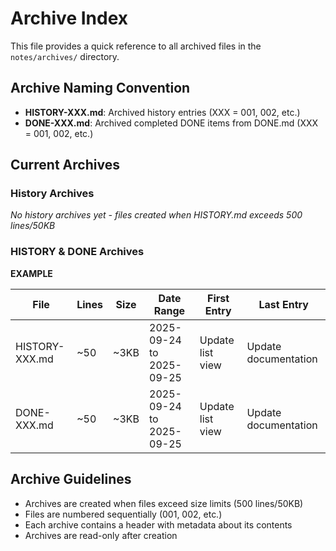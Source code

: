 # Archive Index

This file provides a quick reference to all archived files in the `notes/archives/` directory.

## Archive Naming Convention

- **HISTORY-XXX.md**: Archived history entries (XXX = 001, 002, etc.)
- **DONE-XXX.md**: Archived completed DONE items from DONE.md (XXX = 001, 002, etc.)

## Current Archives

### History Archives

_No history archives yet - files created when HISTORY.md exceeds 500 lines/50KB_

### HISTORY & DONE Archives

**EXAMPLE**

| File           | Lines | Size | Date Range               | First Entry      | Last Entry           |
| -------------- | ----- | ---- | ------------------------ | ---------------- | -------------------- |
| HISTORY-XXX.md | ~50   | ~3KB | 2025-09-24 to 2025-09-25 | Update list view | Update documentation |
| DONE-XXX.md    | ~50   | ~3KB | 2025-09-24 to 2025-09-25 | Update list view | Update documentation |

## Archive Guidelines

- Archives are created when files exceed size limits (500 lines/50KB)
- Files are numbered sequentially (001, 002, etc.)
- Each archive contains a header with metadata about its contents
- Archives are read-only after creation

